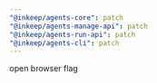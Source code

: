 ```yaml
---
"@inkeep/agents-core": patch
"@inkeep/agents-manage-api": patch
"@inkeep/agents-run-api": patch
"@inkeep/agents-cli": patch
---
```


open browser flag
